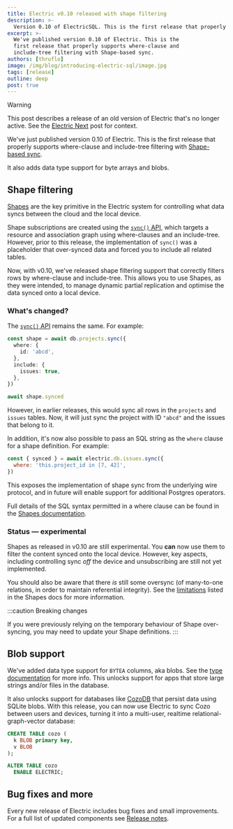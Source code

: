 ```yaml
---
title: Electric v0.10 released with shape filtering
description: >-
  Version 0.10 of ElectricSQL. This is the first release that properly supports where-clause and include-tree filtering with Shape-based sync.
excerpt: >-
  We've published version 0.10 of Electric. This is the
  first release that properly supports where-clause and
  include-tree filtering with Shape-based sync.
authors: [thruflo]
image: /img/blog/introducing-electric-sql/image.jpg
tags: [release]
outline: deep
post: true
---
```


> [!WARNING]
> This post describes a release of an old version of Electric that's no longer active. See the [Electric Next](/blog/2024/07/17/electric-next) post for context.

We've just published version 0.10 of Electric. This is the first release that properly supports where-clause and include-tree filtering with [Shape-based sync](https://legacy.electric-sql.com/docs/usage/data-access/shapes).

It also adds data type support for byte arrays and blobs.

## Shape filtering

[Shapes](https://legacy.electric-sql.com/docs/usage/data-access/shapes) are the key primitive in the Electric system for controlling what data syncs between the cloud and the local device.

Shape subscriptions are created using the [`sync()` API](/docs/api/clients/typescript#sync), which targets a resource and association graph using where-clauses and an include-tree. However, prior to this release, the implementation of `sync()` was a placeholder that over-synced data and forced you to include all related tables.

Now, with v0.10, we've released shape filtering support that correctly filters rows by where-clause and include-tree. This allows you to use Shapes, as they were intended, to manage dynamic partial replication and optimise the data synced onto a local device.

### What's changed?

The [`sync()` API](/docs/api/clients/typescript#sync) remains the same. For example:

```typescript
const shape = await db.projects.sync({
  where: {
    id: 'abcd',
  },
  include: {
    issues: true,
  },
})

await shape.synced
```

However, in earlier releases, this would sync all rows in the `projects` and `issues` tables. Now, it will just sync the project with ID `"abcd"` and the issues that belong to it.

In addition, it's now also possible to pass an SQL string as the `where` clause for a shape definition. For example:

```javascript
const { synced } = await electric.db.issues.sync({
  where: 'this.project_id in [7, 42]',
})
```

This exposes the implementation of shape sync from the underlying wire protocol, and in future will enable support for additional Postgres operators.

Full details of the SQL syntax permitted in a where clause can be found in the [Shapes documentation](https://legacy.electric-sql.com/docs/usage/data-access/shapes).

### Status — experimental

Shapes as released in v0.10 are still experimental. You **can** now use them to filter the content synced onto the local device. However, key aspects, including controlling sync _off_ the device and unsubscribing are still not yet implemented.

You should also be aware that there _is_ still some oversync (of many-to-one relations, in order to maintain referential integrity). See the [limitations](https://legacy.electric-sql.com/docs/usage/data-access/shapes#limitations-and-issues) listed in the Shapes docs for more information.

:::caution Breaking changes

If you were previously relying on the temporary behaviour of Shape over-syncing, you may need to update your Shape definitions.
:::

## Blob support

We've added data type support for `BYTEA` columns, aka blobs. See the [type documentation](https://legacy.electric-sql.com/docs/usage/data-modelling/types#supported-data-types) for more info. This unlocks support for apps that store large strings and/or files in the database.

It also unlocks support for databases like [CozoDB](https://www.cozodb.org) that persist data using SQLite blobs. With this release, you can now use Electric to sync Cozo between users and devices, turning it into a multi-user, realtime relational-graph-vector database:

```sql
CREATE TABLE cozo (
  k BLOB primary key,
  v BLOB
);

ALTER TABLE cozo
  ENABLE ELECTRIC;
```

## Bug fixes and more

Every new release of Electric includes bug fixes and small improvements. For a full list of updated components see [Release notes](https://legacy.electric-sql.com/docs/reference/release_notes#2024-04-10---v010).
